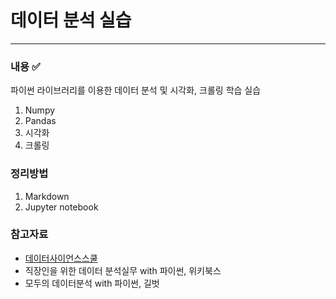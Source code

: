 # 데이터 분석 실습

___

### 내용 ✅

파이썬 라이브러리를 이용한 데이터 분석 및 시각화, 크롤링 학습 실습  

1. Numpy
2. Pandas
3. 시각화
4. 크롤링



### 정리방법

1. Markdown
2. Jupyter notebook



### 참고자료

* [데이터사이언스스쿨](http://datascienceschool.net/intro.html)
* 직장인을 위한 데이터 분석실무 with 파이썬, 위키북스
* 모두의 데이터분석 with 파이썬, 길벗